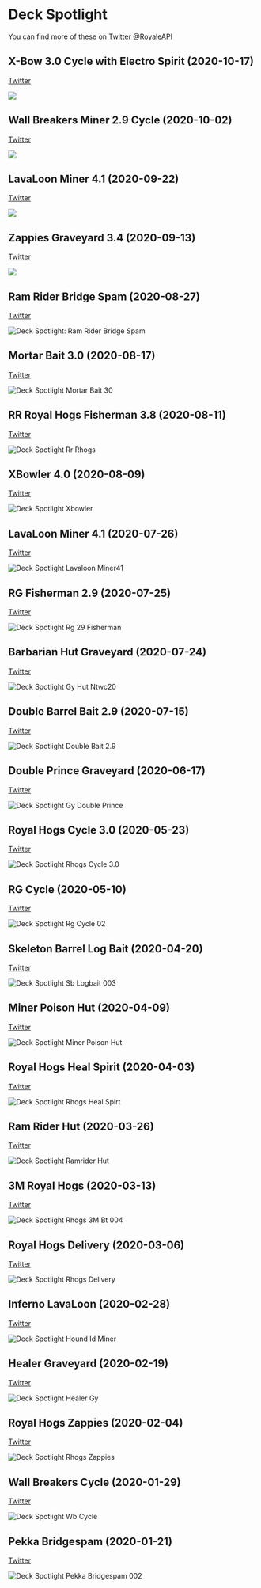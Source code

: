 # Deck Spotlight

You can find more of these on [Twitter @RoyaleAPI](https://twitter.com/RoyaleAPI)


## X-Bow 3.0 Cycle with Electro Spirit (2020-10-17)

[Twitter](https://twitter.com/RoyaleAPI/status/1317450805499236358)

![](/example/deck-spotlight/xbow-30-espirit.jpg)


## Wall Breakers Miner 2.9 Cycle (2020-10-02)

[Twitter](https://twitter.com/RoyaleAPI/status/1312015424918155266)

![](/example/deck-spotlight/wb-miner-2.9-musk.png)


## LavaLoon Miner 4.1 (2020-09-22)

[Twitter](https://twitter.com/RoyaleAPI/status/1308392041278103554)

![](/example/deck-spotlight/lavaloon-miner-41-crl.jpg)


## Zappies Graveyard 3.4 (2020-09-13)

[Twitter](https://twitter.com/RoyaleAPI/status/1305129246784811008)

![](/example/deck-spotlight/gy-zappies-34.jpg)



## Ram Rider Bridge Spam (2020-08-27)

[Twitter](https://twitter.com/RoyaleAPI/status/1298968662750031872)

![Deck Spotlight: Ram Rider Bridge Spam](/example/deck-spotlight/ram-spam-34-02.png)


## Mortar Bait 3.0 (2020-08-17)

[Twitter](https://twitter.com/RoyaleAPI/status/1295344873302683648)

![Deck Spotlight Mortar Bait 30](/example/deck-spotlight/mortar-bait-30.png)



## RR Royal Hogs Fisherman 3.8 (2020-08-11)

[Twitter](https://twitter.com/RoyaleAPI/status/1293177721221025793)

![Deck Spotlight Rr Rhogs](/example/deck-spotlight/rr-rhogs.png)



## XBowler 4.0 (2020-08-09)

[Twitter](https://twitter.com/RoyaleAPI/status/1292446397455769601)

![Deck Spotlight Xbowler](/example/deck-spotlight/xbowler.png)



## LavaLoon Miner 4.1 (2020-07-26)

[Twitter](https://twitter.com/RoyaleAPI/status/1287372223511068674)

![Deck Spotlight Lavaloon Miner41](/example/deck-spotlight/lavaloon-miner41.png)



## RG Fisherman 2.9 (2020-07-25)

[Twitter](https://twitter.com/RoyaleAPI/status/1286997401161486339)

![Deck Spotlight Rg 29 Fisherman](/example/deck-spotlight/rg-29-fisherman.png)



## Barbarian Hut Graveyard (2020-07-24)

[Twitter](https://twitter.com/RoyaleAPI/status/1286649769910136836)

![Deck Spotlight Gy Hut Ntwc20](/example/deck-spotlight/gy-hut-ntwc20.png)



## Double Barrel Bait 2.9 (2020-07-15)

[Twitter](https://twitter.com/RoyaleAPI/status/1283385843109904386)

![Deck Spotlight Double Bait 2.9](/example/deck-spotlight/double-bait-2.9.png)



## Double Prince Graveyard (2020-06-17)

[Twitter](https://twitter.com/RoyaleAPI/status/1273239636970622978)

![Deck Spotlight Gy Double Prince](/example/deck-spotlight/gy-double-prince.png)



## Royal Hogs Cycle 3.0 (2020-05-23)

[Twitter](https://twitter.com/RoyaleAPI/status/1264193537848905728)

![Deck Spotlight Rhogs Cycle 3.0](/example/deck-spotlight/rhogs-cycle-3.0.png)



## RG Cycle (2020-05-10)

[Twitter](https://twitter.com/RoyaleAPI/status/1259454299869868033)

![Deck Spotlight Rg Cycle 02](/example/deck-spotlight/rg-cycle-02.png)




## Skeleton Barrel Log Bait (2020-04-20)

[Twitter](https://twitter.com/RoyaleAPI/status/1252225685797494789)

![Deck Spotlight Sb Logbait 003](/example/deck-spotlight/sb-logbait-003.png)



## Miner Poison Hut (2020-04-09)

[Twitter](https://twitter.com/RoyaleAPI/status/1248241928329498625)

![Deck Spotlight Miner Poison Hut](/example/deck-spotlight/miner-poison-hut.jpg)



## Royal Hogs Heal Spirit (2020-04-03)

[Twitter](https://twitter.com/RoyaleAPI/status/1246023960090705920)

![Deck Spotlight Rhogs Heal Spirt](/example/deck-spotlight/rhogs-heal-spirt.jpg)



## Ram Rider Hut (2020-03-26)

[Twitter](https://twitter.com/RoyaleAPI/status/1243181611518050304)

![Deck Spotlight Ramrider Hut](/example/deck-spotlight/ramrider-hut.jpg)



## 3M Royal Hogs (2020-03-13)

[Twitter](https://twitter.com/RoyaleAPI/status/1238443044359176192)

![Deck Spotlight Rhogs 3M Bt 004](/example/deck-spotlight/rhogs-3m-bt-004.png)



## Royal Hogs Delivery (2020-03-06)

[Twitter](https://twitter.com/RoyaleAPI/status/1235918049707880449)

![Deck Spotlight Rhogs Delivery](/example/deck-spotlight/rhogs-delivery.png)



## Inferno LavaLoon (2020-02-28)

[Twitter](https://twitter.com/RoyaleAPI/status/1233379347425136640)

![Deck Spotlight Hound Id Miner](/example/deck-spotlight/hound-id-miner.png)



## Healer Graveyard (2020-02-19)

[Twitter](https://twitter.com/RoyaleAPI/status/1230114543453364224)

![Deck Spotlight Healer Gy](/example/deck-spotlight/healer-gy.png)



## Royal Hogs Zappies (2020-02-04)

[Twitter](https://twitter.com/RoyaleAPI/status/1224680184122499075)

![Deck Spotlight Rhogs Zappies](/example/deck-spotlight/rhogs-zappies.png)



## Wall Breakers Cycle (2020-01-29)

[Twitter](https://twitter.com/RoyaleAPI/status/1222505957583798273)

![Deck Spotlight Wb Cycle](/example/deck-spotlight/wb-cycle.png)



## Pekka Bridgespam (2020-01-21)

[Twitter](https://twitter.com/RoyaleAPI/status/1219618423413469184)

![Deck Spotlight Pekka Bridgespam 002](/example/deck-spotlight/pekka-bridgespam-002.png)